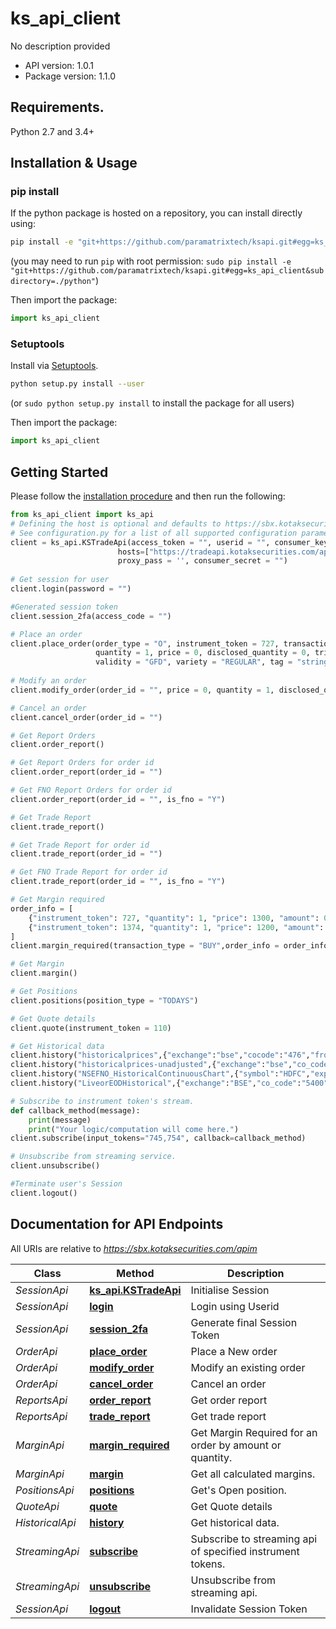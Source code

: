 # ks_api_client
No description provided

- API version: 1.0.1
- Package version: 1.1.0

## Requirements.

Python 2.7 and 3.4+

## Installation & Usage
### pip install

If the python package is hosted on a repository, you can install directly using:

```sh
pip install -e "git+https://github.com/paramatrixtech/ksapi.git#egg=ks_api_client&subdirectory=./python"
```
(you may need to run `pip` with root permission: `sudo pip install -e "git+https://github.com/paramatrixtech/ksapi.git#egg=ks_api_client&subdirectory=./python"`)

Then import the package:
```python
import ks_api_client
```

### Setuptools

Install via [Setuptools](http://pypi.python.org/pypi/setuptools).

```sh
python setup.py install --user
```
(or `sudo python setup.py install` to install the package for all users)

Then import the package:
```python
import ks_api_client
```

## Getting Started

Please follow the [installation procedure](#installation--usage) and then run the following:

```python
from ks_api_client import ks_api
# Defining the host is optional and defaults to https://sbx.kotaksecurities.com/apim
# See configuration.py for a list of all supported configuration parameters.
client = ks_api.KSTradeApi(access_token = "", userid = "", consumer_key = "",ip = "127.0.0.1", app_id = "", \
                        hosts=["https://tradeapi.kotaksecurities.com/apim"], proxy_url = '', proxy_user = '', \ 
                        proxy_pass = '', consumer_secret = "")
					 
# Get session for user
client.login(password = "")

#Generated session token
client.session_2fa(access_code = "")

# Place an order
client.place_order(order_type = "O", instrument_token = 727, transaction_type = "BUY",\
                   quantity = 1, price = 0, disclosed_quantity = 0, trigger_price = 0,\
                   validity = "GFD", variety = "REGULAR", tag = "string", product = "NORMAL", smart_order_routing="string")
						
# Modify an order
client.modify_order(order_id = "", price = 0, quantity = 1, disclosed_quantity = 0, trigger_price = 0, validity = "GFD")

# Cancel an order
client.cancel_order(order_id = "")

# Get Report Orders
client.order_report()

# Get Report Orders for order id
client.order_report(order_id = "")

# Get FNO Report Orders for order id
client.order_report(order_id = "", is_fno = "Y")

# Get Trade Report
client.trade_report()

# Get Trade Report for order id
client.trade_report(order_id = "")

# Get FNO Trade Report for order id
client.trade_report(order_id = "", is_fno = "Y")

# Get Margin required
order_info = [
    {"instrument_token": 727, "quantity": 1, "price": 1300, "amount": 0, "trigger_price": 1190},
    {"instrument_token": 1374, "quantity": 1, "price": 1200, "amount": 0, "trigger_price": 1150}
]
client.margin_required(transaction_type = "BUY",order_info = order_info)

# Get Margin
client.margin()

# Get Positions
client.positions(position_type = "TODAYS")

# Get Quote details
client.quote(instrument_token = 110)

# Get Historical data
client.history("historicalprices",{"exchange":"bse","cocode":"476","fromdate":"01-jan-2014","todate":"08-oct-2015"})
client.history("historicalprices-unadjusted",{"exchange":"bse","co_code":"476","date":"16-Jun-2016"})
client.history("NSEFNO_HistoricalContinuousChart",{"symbol":"HDFC","expiry type": "near"})
client.history("LiveorEODHistorical",{"exchange":"BSE","co_code":"5400","period":"Y","cnt":"3"})

# Subscribe to instrument token's stream.
def callback_method(message):
    print(message)
    print("Your logic/computation will come here.")
client.subscribe(input_tokens="745,754", callback=callback_method)

# Unsubscribe from streaming service.
client.unsubscribe()

#Terminate user's Session
client.logout()
```
## Documentation for API Endpoints

All URIs are relative to *https://sbx.kotaksecurities.com/apim*

Class | Method | Description
------------ | ------------- | -------------
*SessionApi* | [**ks_api.KSTradeApi**](docs/SessionApi.md#session_init) | Initialise Session
*SessionApi* | [**login**](docs/SessionApi.md#login) | Login using Userid
*SessionApi* | [**session_2fa**](docs/SessionApi.md#session_2fa) | Generate final Session Token
*OrderApi* | [**place_order**](docs/OrderApi.md#place_order) | Place a New order
*OrderApi* | [**modify_order**](docs/OrderApi.md#modify_order) | Modify an existing order
*OrderApi* | [**cancel_order**](docs/OrderApi.md#cancel_order) | Cancel an order
*ReportsApi* | [**order_report**](docs/ReportsApi.md#order_report) | Get order report
*ReportsApi* | [**trade_report**](docs/ReportsApi.md#trade_report) | Get trade report
*MarginApi* | [**margin_required**](docs/MarginApi.md#margin_required) | Get Margin Required for an order by amount or quantity.
*MarginApi* | [**margin**](docs/MarginApi.md#margin) | Get all calculated margins.
*PositionsApi* | [**positions**](docs/PositionsApi.md#positions) | Get&#39;s Open position.
*QuoteApi* | [**quote**](docs/QuoteApi.md#quote_details) | Get Quote details
*HistoricalApi* | [**history**](docs/HistoricalApi.md#history) | Get historical data.
*StreamingApi* | [**subscribe**](docs/StreamingApi.md#subscribe) | Subscribe to streaming api of specified instrument tokens.
*StreamingApi* | [**unsubscribe**](docs/StreamingApi.md#unsubscribe) | Unsubscribe from streaming api.
*SessionApi* | [**logout**](docs/SessionApi.md#logout) | Invalidate Session Token


